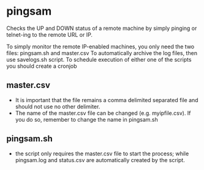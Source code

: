 # pingsam
Checks the UP and DOWN status of a remote machine by simply pinging or telnet-ing to the remote URL or IP.

To simply monitor the remote IP-enabled machines, you only need the two files: pingsam.sh and master.csv
To automatically archive the log files, then use savelogs.sh script.
To schedule execution of either one of the scripts you should create a cronjob

## master.csv
* It is important that the file remains a comma delimited separated file and should not use no other delimiter.
* The name of the master.csv file can be changed (e.g. myipfile.csv). If you do so, remember to change the name in pingsam.sh

## pingsam.sh
* the script only requires the master.csv file to start the process; while pingsam.log and status.csv are automatically created by the script. 
